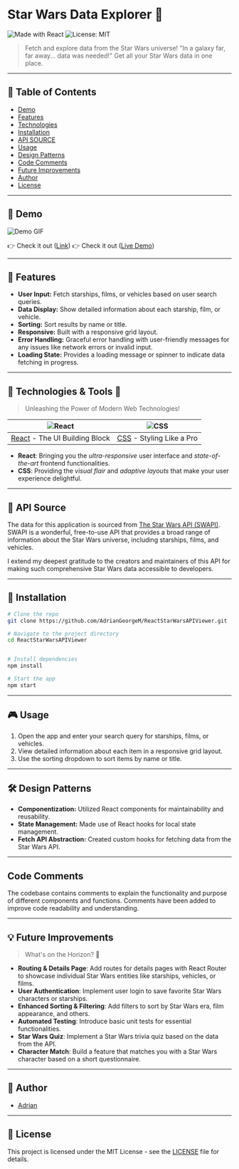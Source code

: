 # Star Wars Data Explorer 🌌

![Made with React](https://img.shields.io/badge/Made%20with-React-blue) ![License: MIT](https://img.shields.io/badge/License-MIT-blue)

> Fetch and explore data from the Star Wars universe!
> "In a galaxy far, far away... data was needed!" Get all your Star Wars data in one place.
---

## 📌 Table of Contents

- [Demo](#demo)
- [Features](#features)
- [Technologies](#technologies)
- [Installation](#installation)
- [API SOURCE](#api-source)
- [Usage](#usage)
- [Design Patterns](#design-patterns)
- [Code Comments](#code-comments)
- [Future Improvements](#future-improvements)
- [Author](#author)
- [License](#license)

---

## 🌟 Demo

![Demo GIF](https://i.imgur.com/your-demo-gif.gif)

👉 Check it out ([Link](https://recordit.co/R6JH9LsWLw))
👉 Check it out ([Live Demo](https://react-star-wars-api-viewer.vercel.app/))

---

## 🎉 Features

- **User Input:** Fetch starships, films, or vehicles based on user search queries.
- **Data Display:** Show detailed information about each starship, film, or vehicle.
- **Sorting:** Sort results by name or title.
- **Responsive:** Built with a responsive grid layout.
- **Error Handling:** Graceful error handling with user-friendly messages for any issues like network errors or invalid input.
- **Loading State:** Provides a loading message or spinner to indicate data fetching in progress.

---

## 🚀 Technologies & Tools 🔧

> Unleashing the Power of Modern Web Technologies!

<div align="center">

| ![React](https://img.icons8.com/plasticine/100/000000/react.png) | ![CSS](https://img.icons8.com/color/100/000000/css3.png) |
|:---:|:---:|
| [React](https://reactjs.org/) - The UI Building Block | [CSS](https://developer.mozilla.org/en-US/docs/Web/CSS) - Styling Like a Pro |

</div>

- **React**: Bringing you the _ultra-responsive_ user interface and _state-of-the-art_ frontend functionalities.
- **CSS**: Providing the _visual flair_ and _adaptive layouts_ that make your user experience delightful.

---
## 📡 API Source

The data for this application is sourced from [The Star Wars API (SWAPI)](https://swapi.dev/). 
SWAPI is a wonderful, free-to-use API that provides a broad range of information about the Star Wars universe, including starships, films, and vehicles.

I extend my deepest gratitude to the creators and maintainers of this API for making such comprehensive Star Wars data accessible to developers.

---
## 🔨 Installation

```bash
# Clone the repo
git clone https://github.com/AdrianGeorgeM/ReactStarWarsAPIViewer.git

# Navigate to the project directory
cd ReactStarWarsAPIViewer


# Install dependencies
npm install

# Start the app
npm start
```

---

## 🎮 Usage

1. Open the app and enter your search query for starships, films, or vehicles.
2. View detailed information about each item in a responsive grid layout.
3. Use the sorting dropdown to sort items by name or title.

---

## 🛠 Design Patterns

- **Componentization:** Utilized React components for maintainability and reusability.
- **State Management:** Made use of React hooks for local state management.
- **Fetch API Abstraction:** Created custom hooks for fetching data from the Star Wars API.

---
## Code Comments

The codebase contains comments to explain the functionality and purpose of different components and functions. Comments have been added to improve code readability and understanding.

---

## 💡 Future Improvements

> What's on the Horizon? 🌅

- **Routing & Details Page**: Add routes for details pages with React Router to showcase individual Star Wars entities like starships, vehicles, or films.
- **User Authentication**: Implement user login to save favorite Star Wars characters or starships.
- **Enhanced Sorting & Filtering**: Add filters to sort by Star Wars era, film appearance, and others.
- **Automated Testing**: Introduce basic unit tests for essential functionalities.
- **Star Wars Quiz**: Implement a Star Wars trivia quiz based on the data from the API.
- **Character Match**: Build a feature that matches you with a Star Wars character based on a short questionnaire.

---

## 📝 Author

- [Adrian]([https://github.com/AdrianGeorgeM](https://github.com/AdrianGeorgeM))

---

## 📄 License

This project is licensed under the MIT License - see the [LICENSE](LICENSE) file for details.

```
